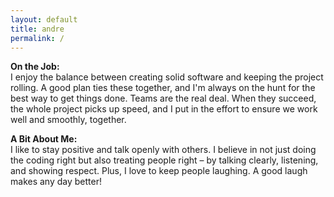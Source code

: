```yaml
---
layout: default
title: andre
permalink: /
---
```


**On the Job:**  
I enjoy the balance between creating solid software and keeping the project rolling. A good plan ties these together, and I'm always on the hunt for the best way to get things done. Teams are the real deal. When they succeed, the whole project picks up speed, and I put in the effort to ensure we work well and smoothly, together.

**A Bit About Me:**  
I like to stay positive and talk openly with others. I believe in not just doing the coding right but also treating people right – by talking clearly, listening, and showing respect. Plus, I love to keep people laughing. A good laugh makes any day better!
